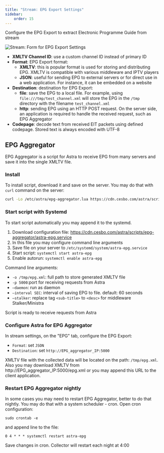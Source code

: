 ```yaml
---
title: "Stream: EPG Export Settings"
sidebar:
    order: 15
---
```


Configure the EPG Export to extract Electronic Programme Guide from stream

![Stream: Form for EPG Export Settings](https://cdn.cesbo.com/help/astra/admin-guide/stream/epg.png)

- **XMLTV Channel ID**: use a custom channel ID instead of primary ID
- **Format**: EPG Export format:
    - **XMLTV**: this is popular format is used for storing and distributing EPG. XMLTV is compatible with various middleware and IPTV players
    - **JSON**: useful for sending EPG to external servers or for direct use in a web application. For instance, it can be embedded on a website
- **Destination**: destination for EPG Export:
    - **file**: save the EPG to a local file. For example, using `file:///tmp/test_channel.xml` will store the EPG in the `/tmp` directory with the filename `test_channel.xml`
    - **http**: sending EPG using an HTTP POST request. On the server side, an application is required to handle the received request, such as EPG Aggregator
- **Codepage**: decode text from received EIT packets using defined codepage. Stored text is always encoded with UTF-8

## EPG Aggregator

EPG Aggregator is a script for Astra to receive EPG from many servers and save it into the single XMLTV file.

### Install

To install script, download it and save on the server. You may do that with `curl` command on the server:

```sh
curl -Lo /etc/astra/epg-aggregator.lua https://cdn.cesbo.com/astra/scripts/epg-aggregator/epg-aggregator.lua
```

### Start script with Systemd

To start script automatically you may append it to the systemd.

1. Download configuration file: https://cdn.cesbo.com/astra/scripts/epg-aggregator/astra-epg.service
2. In this file you may configure command line arguments
3. Save file on your server to `/etc/systemd/system/astra-epg.service`
4. Start script: `systemctl start astra-epg`
5. Enable autorun: `systemctl enable astra-epg`

Command line arguments:

- `-o /tmp/epg.xml`: full path to store generated XMLTV file
- `-p 5000`:port for receiving requests from Astra
- `–daemon`: run as daemon
- `–interval SEC`: interval of saving EPG to file. default: 60 seconds
- `–stalker`: replace tag `<sub-title>` to `<desc>` for middleware Stalker/Ministra

Script is ready to receive requests from Astra

### Configure Astra for EPG Aggregator

In stream settings, on the "EPG" tab, configure the EPG Export:

- `Format`: set `JSON`
- `Destination`: set `http://EPG_aggregator_IP:5000`

XMLTV file with the collected data will be located on the path: `/tmp/epg.xml`.
Also you may download XMLTV from http://EPG_aggregator_IP:5000/epg.xml or you may append this URL to the client application.

### Restart EPG Aggregator nightly

In some cases you may need to restart EPG Aggregator, better to do that nightly.
You may do that with a system scheduler - cron. Open cron configuration:

```
sudo crontab -e
```

and append line to the file:

```
0 4 * * * systemctl restart astra-epg
```

Save changes in cron. Collector will restart each night at 4:00
